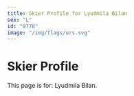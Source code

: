 ```yaml
---
title: Skier Profile for Lyudmila Bilan
sex: "L"
id: "9770"
image: "/img/flags/urs.svg" 
---
```


# Skier Profile

This page is for: Lyudmila Bilan.
    